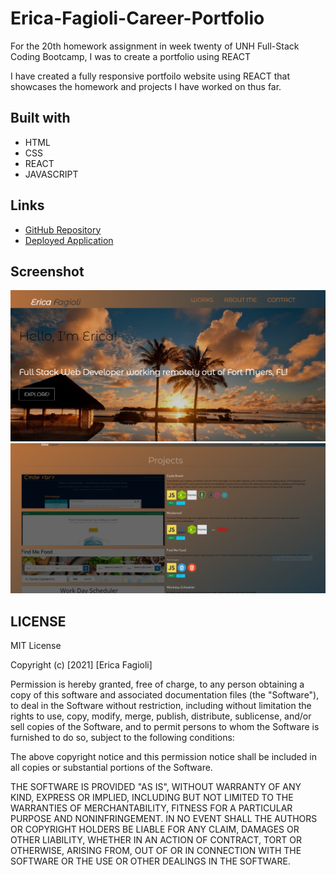 # Erica-Fagioli-Career-Portfolio

For the 20th homework assignment in week twenty of UNH Full-Stack Coding Bootcamp, I was to create a portfolio using REACT

I have created a fully responsive portfoilo website using REACT that showcases the homework and projects I have worked on thus far.



## Built with

- HTML
- CSS
- REACT
- JAVASCRIPT 


## Links

* [GitHub Repository](https://github.com/efagioli01/react-portfolio)
* [Deployed Application](https://efagioli01.github.io/react-portfolio/)


## Screenshot 
 ![screenshot](./src/images/read1.PNG)
 ![screenshot](./src/images/read2.PNG)
 





 ## LICENSE

 MIT License

Copyright (c) [2021] [Erica Fagioli] 

Permission is hereby granted, free of charge, to any person obtaining a copy of this software and associated documentation files (the "Software"), to deal in the Software without restriction, including without limitation the rights to use, copy, modify, merge, publish, distribute, sublicense, and/or sell copies of the Software, and to permit persons to whom the Software is furnished to do so, subject to the following conditions:

The above copyright notice and this permission notice shall be included in all copies or substantial portions of the Software.

THE SOFTWARE IS PROVIDED "AS IS", WITHOUT WARRANTY OF ANY KIND, EXPRESS OR IMPLIED, INCLUDING BUT NOT LIMITED TO THE WARRANTIES OF MERCHANTABILITY, FITNESS FOR A PARTICULAR PURPOSE AND NONINFRINGEMENT. IN NO EVENT SHALL THE AUTHORS OR COPYRIGHT HOLDERS BE LIABLE FOR ANY CLAIM, DAMAGES OR OTHER LIABILITY, WHETHER IN AN ACTION OF CONTRACT, TORT OR OTHERWISE, ARISING FROM, OUT OF OR IN CONNECTION WITH THE SOFTWARE OR THE USE OR OTHER DEALINGS IN THE SOFTWARE.